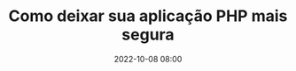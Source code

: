 ---
title: 'Como deixar sua aplicação PHP mais segura'
type: palestra
speakers:
  - Anne Caroline Rodrigues Pereira
picture: /assets/images/schedule/anne-caroline-rodrigues-pereira.jpg
linkedin: 
twitter: 
instagram: carol_rodrigues_p
date: '2022-10-08 08:00'
rooms:
  - 2
  - 3
---